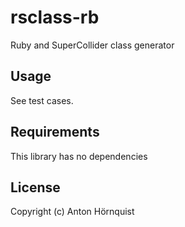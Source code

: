 # rsclass-rb

Ruby and SuperCollider class generator

## Usage

See test cases.

## Requirements

This library has no dependencies

## License

Copyright (c) Anton Hörnquist
